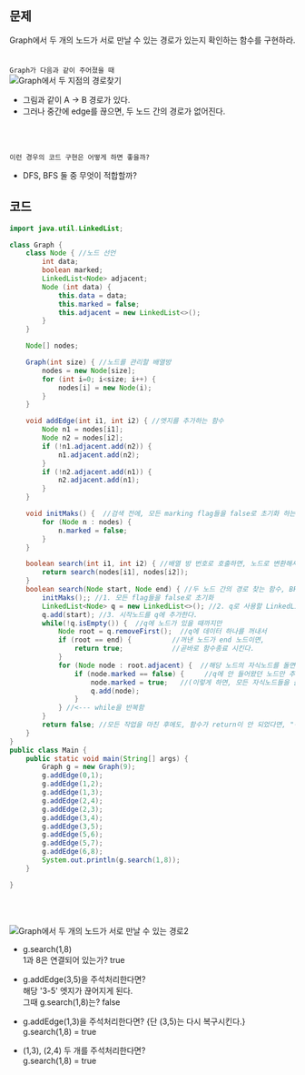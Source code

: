## 문제
Graph에서 두 개의 노드가 서로 만날 수 있는 경로가 있는지 확인하는 함수를 구현하라. <br> <br><br> `Graph가 다음과 같이 주어졌을 때` <br> 
![Graph에서 두 지점의 경로찾기](https://user-images.githubusercontent.com/57389368/188259042-f741fea2-c784-4cb1-acaf-1e8e1ec60802.JPG) <br>
+ 그림과 같이 A -> B 경로가 있다.
+ 그러나 중간에 edge를 끊으면, 두 노드 간의 경로가 없어진다.

<br> <br>

` 이런 경우의 코드 구현은 어떻게 하면 좋을까? ` <br>
+ DFS, BFS 둘 중 무엇이 적합할까?

## 코드
```java
import java.util.LinkedList;

class Graph {
    class Node { //노드 선언
        int data;
        boolean marked;
        LinkedList<Node> adjacent;
        Node (int data) {
            this.data = data;
            this.marked = false;
            this.adjacent = new LinkedList<>();
        }
    }

    Node[] nodes;

    Graph(int size) { //노드를 관리할 배열방
        nodes = new Node[size];
        for (int i=0; i<size; i++) {
            nodes[i] = new Node(i);
        }
    }

    void addEdge(int i1, int i2) { //엣지를 추가하는 함수
        Node n1 = nodes[i1];
        Node n2 = nodes[i2];
        if (!n1.adjacent.add(n2)) {
            n1.adjacent.add(n2);
        }
        if (!n2.adjacent.add(n1)) {
            n2.adjacent.add(n1);
        }
    }

    void initMaks() {  //검색 전에, 모든 marking flag들을 false로 초기화 하는 함수
        for (Node n : nodes) {
            n.marked = false;
        }
    }

    boolean search(int i1, int i2) { //배열 방 번호로 호출하면, 노드로 변환해서 호출하게 하는 함수
        return search(nodes[i1], nodes[i2]);
    }
    boolean search(Node start, Node end) { //두 노드 간의 경로 찾는 함수, BFS로 구현
        initMaks();; //1. 모든 flag들을 false로 초기화
        LinkedList<Node> q = new LinkedList<>(); //2. q로 사용할 LinkedList를 생성한다.
        q.add(start); //3. 시작노드를 q에 추가한다.
        while(!q.isEmpty()) {  //q에 노드가 있을 때까지만 
            Node root = q.removeFirst();  //q에 데이터 하나를 꺼내서 
            if (root == end) {          //꺼낸 노드가 end 노드이면,
                return true;            //곧바로 함수종료 시킨다.
            }
            for (Node node : root.adjacent) {  //해당 노드의 자식노드를 돌면서,
                if (node.marked == false) {     //q에 안 들어왔던 노드만 추가한다.
                    node.marked = true;   //(이렇게 하면, 모든 자식노드들을 돌면서, q에 추가하게 된다.)
                    q.add(node);              
                }
            } //<--- while을 반복함
        }
        return false; //모든 작업을 마친 후에도, 함수가 return이 안 되었다면, "경로를 찾지 못함" 이므로 false를 리턴한다.
    }
}
public class Main {
    public static void main(String[] args) {
        Graph g = new Graph(9);
        g.addEdge(0,1);
        g.addEdge(1,2);
        g.addEdge(1,3);
        g.addEdge(2,4);
        g.addEdge(2,3);
        g.addEdge(3,4);
        g.addEdge(3,5);
        g.addEdge(5,6);
        g.addEdge(5,7);
        g.addEdge(6,8);
        System.out.println(g.search(1,8));
    }

}
```

<br> <br>

![Graph에서 두 개의 노드가 서로 만날 수 있는 경로2](https://user-images.githubusercontent.com/57389368/188259317-d4feaa3a-833c-4890-9429-395206854845.JPG)
+ g.search(1,8) <br> 1과 8은 연결되어 있는가? true 

+ g.addEdge(3,5)을 주석처리한다면? <br>  해당 '3-5' 엣지가 끊어지게 된다. <br> 그때 g.search(1,8)는? false

+ g.addEdge(1,3)을 주석처리한다면? {단 (3,5)는 다시 복구시킨다.} <br> g.search(1,8) = true

+ (1,3), (2,4) 두 개를 주석처리한다면? <br> g.search(1,8) = true





